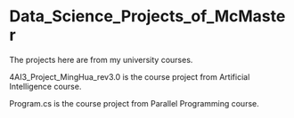 # Data_Science_Projects_of_McMaster
The projects here are from my university courses.

4AI3_Project_MingHua_rev3.0 is the course project from Artificial Intelligence course.

Program.cs is the course project from Parallel Programming course.
